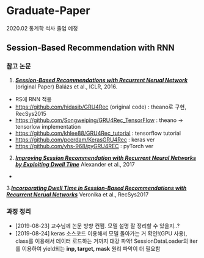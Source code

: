# Graduate-Paper
2020.02 통계학 석사 졸업 예정

## Session-Based Recommendation with RNN
### 참고 논문
1. [***Session-Based Recommendations with Recurrent Nerual Network***](https://arxiv.org/pdf/1511.06939.pdf) (original Paper)
Balázs et al., ICLR, 2016.
- RS에 RNN 적용
- https://github.com/hidasib/GRU4Rec (original code) : theano로 구현, RecSys2015
- https://github.com/Songweiping/GRU4Rec_TensorFlow : theano -> tensorlow implementation
- https://github.com/khlee88/GRU4Rec_tutorial : tensorflow tutorial
- https://github.com/pcerdam/KerasGRU4Rec : keras ver
- https://github.com/yhs-968/pyGRU4REC : pyTorch ver
  
2. [***Improving Session Recommendation with Recurrent Neural Networks by Exploiting Dwell Time***](https://arxiv.org/pdf/1706.10231.pdf)
Alexander et al., 2017
- 

3.[***Incorporating Dwell Time in Session-Based Recommendations with Recurrent Nerual Networks***](http://ceur-ws.org/Vol-1922/paper11.pdf)
Veronika et al., RecSys2017


### 과정 정리
- [2019-08-23] 교수님께 논문 방향 컨펌. 모델 설명 잘 정리할 수 있을지..?
- [2019-08-24] keras 소스코드 이용해서 모델 돌아가는 거 확인!(GPU 사용), class를 이용해서 데이터 로드하는 거까지 대강 파악! SessionDataLoader의 iter를 이용하여 yield되는 **inp, target, mask** 원리 파악이 더 필요함
